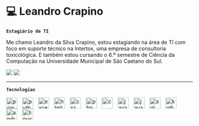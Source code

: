 # 💻 Leandro Crapino

**`Estagiário de TI`**

Me chamo Leandro da Silva Crapino, estou estagiando na área de TI com foco em suporte técnico na Intertox, uma empresa de consultoria toxicológica. E também estou cursando o 6.º semestre de Ciência da Computação na Universidade Municipal de São Caetano do Sul.

<p align="left">
    <a href = "mailto:leandrocrapino@gmail.com"><img src="https://img.shields.io/badge/-Gmail-%23333?style=for-the-badge&logo=gmail&logoColor=red" target="_blank"></a>
  <a href="https://www.linkedin.com/in/leandrocrapino" target="_blank"><img src="https://img.shields.io/badge/-LinkedIn-%230077B5?style=for-the-badge&logo=linkedin&logoColor=white" target="_blank"></a> 
</p>

---

**`Tecnologias`**

<img 
    align="left"
    alt="powerbi"
    title="powerbi"
    width="30px"
    style="padding-right: 10px;"
    src ="https://upload.wikimedia.org/wikipedia/commons/c/cf/New_Power_BI_Logo.svg" 
/>
<img 
    align="left"
    alt="python"
    title="python"
    width="30px"
    style="padding-right: 10px;"
    src ="https://cdn.jsdelivr.net/gh/devicons/devicon@latest/icons/python/python-original.svg" 
/>
<img 
    align="left"
    alt="excel"
    title="excel"
    width="30px"
    style="padding-right: 10px;"
    src ="https://upload.wikimedia.org/wikipedia/commons/thumb/3/34/Microsoft_Office_Excel_%282019%E2%80%93present%29.svg/512px-Microsoft_Office_Excel_%282019%E2%80%93present%29.svg.png?20190925171014" 
/>
<img 
    align="left"
    alt="html"
    title="html"
    width="30px"
    style="padding-right: 10px;"
    src ="https://cdn.jsdelivr.net/gh/devicons/devicon@latest/icons/html5/html5-original.svg" 
/>
<img 
    align="left"
    alt="css"
    title="css"
    width="30px"
    style="padding-right: 10px;"
    src ="https://cdn.jsdelivr.net/gh/devicons/devicon@latest/icons/css3/css3-original.svg" 
/>
<img 
    align="left"
    alt="php"
    title="php"
    width="30px"
    style="padding-right: 10px;"
    src ="https://cdn.jsdelivr.net/gh/devicons/devicon@latest/icons/php/php-original.svg" 
/>
<img 
    align="left"
    alt="c"
    title="c"
    width="30px"
    style="padding-right: 10px;"
    src ="https://cdn.jsdelivr.net/gh/devicons/devicon@latest/icons/c/c-original.svg" 
/>
<img 
    align="left"
    alt="java"
    title="java"
    width="30px"
    style="padding-right: 10px;"
    src ="https://cdn.jsdelivr.net/gh/devicons/devicon@latest/icons/java/java-original.svg" 
/>
<img 
    align="left"
    alt="javascript"
    title="javascript"
    width="30px"
    style="padding-right: 10px;"
    src ="https://cdn.jsdelivr.net/gh/devicons/devicon@latest/icons/javascript/javascript-original.svg" 
/>
<img 
    align="left"
    alt="sql"
    title="sql"
    width="30px"
    style="padding-right: 10px;"
    src ="https://cdn.jsdelivr.net/gh/devicons/devicon@latest/icons/azuresqldatabase/azuresqldatabase-original.svg" 
/>
<img 
    align="left"
    alt="kotlin"
    title="kotlin"
    width="30px"
    style="padding-right: 10px;"
    src ="https://cdn.jsdelivr.net/gh/devicons/devicon@latest/icons/kotlin/kotlin-original.svg" 
/>
<img 
    align="left"
    alt="androidstudio"
    title="androidstudio"
    width="30px"
    style="padding-right: 10px;"
    src ="https://cdn.jsdelivr.net/gh/devicons/devicon@latest/icons/androidstudio/androidstudio-original.svg" 
/>
<img 
    align="left"
    alt="linux"
    title="linux"
    width="30px"
    style="padding-right: 10px;"
    src ="https://cdn.jsdelivr.net/gh/devicons/devicon@latest/icons/linux/linux-original.svg" 
/>




